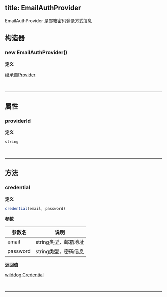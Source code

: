 
title: EmailAuthProvider
---

EmailAuthProvider 是邮箱密码登录方式信息

## 构造器
### new EmailAuthProvider()

**定义**

继承自[Provider](/api/auth/web/Provider.html)

</br>

------


## 属性

### providerId

**定义**

```js
string
```
</br>

------

## 方法

### credential

**定义**

```js
credential(email, password)
```

**参数**

| 参数名 | 说明 |
|---|---|
| email | string类型，邮箱地址 |
| password | string类型，密码信息 |

**返回值**

[wilddog.Credential](/api/auth/web/Credential.html)

</br>

------